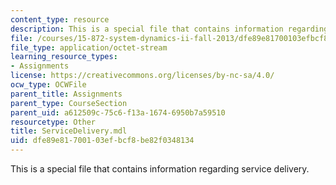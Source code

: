 ```yaml
---
content_type: resource
description: This is a special file that contains information regarding service delivery.
file: /courses/15-872-system-dynamics-ii-fall-2013/dfe89e81700103efbcf8be82f0348134_ServiceDelivery.mdl
file_type: application/octet-stream
learning_resource_types:
- Assignments
license: https://creativecommons.org/licenses/by-nc-sa/4.0/
ocw_type: OCWFile
parent_title: Assignments
parent_type: CourseSection
parent_uid: a612509c-75c6-f13a-1674-6950b7a59510
resourcetype: Other
title: ServiceDelivery.mdl
uid: dfe89e81-7001-03ef-bcf8-be82f0348134
---
```

This is a special file that contains information regarding service delivery.
